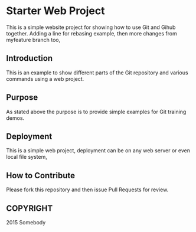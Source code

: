 # Starter Web Project

This is a simple website project  for showing how to use Git and Gihub together. Adding a line for rebasing example, then more changes from myfeature branch too,

## Introduction

This is an example to show different parts of the Git repository and various commands using a web project.

## Purpose

As stated above the purpose is to provide simple examples for Git training demos.

## Deployment

This is a simple web project, deployment can be on any web server or even local file system,

## How to Contribute

Please fork this repository and then issue Pull Requests for review.

## COPYRIGHT

2015 Somebody